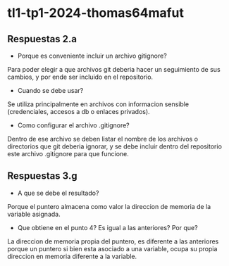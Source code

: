 # tl1-tp1-2024-thomas64mafut

## Respuestas 2.a

- Porque es conveniente incluir un archivo gitignore?

Para poder elegir a que archivos git deberia hacer un seguimiento de sus cambios, y por ende ser incluido en el repositorio. 

- Cuando se debe usar?

Se utiliza principalmente en archivos con informacion sensible (credenciales, accesos a db o enlaces privados).

- Como configurar el archivo .gitignore?

Dentro de ese archivo se deben listar el nombre de los archivos o directorios que git deberia ignorar, y se debe incluir dentro del repositorio este archivo .gitignore para que funcione.

## Respuestas 3.g

- A que se debe el resultado?

Porque el puntero almacena como valor la direccion de memoria de la variable asignada.

- Que obtiene en el punto 4? Es igual a las anteriores? Por que?

La direccion de memoria propia del puntero, es diferente a las anteriores porque un puntero si bien esta asociado a una variable, ocupa su propia direccion en memoria diferente a la variable.

